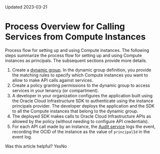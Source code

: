 Updated 2023-03-21
# Process Overview for Calling Services from Compute Instances
Process flow for setting up and using Compute instances.
The following steps summarize the process flow for setting up and using Compute instances as principals. The subsequent sections provide more details.
  1. Create a [dynamic group](https://docs.oracle.com/en-us/iaas/Content/Identity/dynamicgroups/managingdynamicgroups.htm#Managing_Dynamic_Groups). In the dynamic group definition, you provide the matching rules to specify which Compute instances you want to allow to make API calls against services. 
  2. Create a policy granting permissions to the dynamic group to access services in your tenancy (or compartment).
  3. A developer in your organization configures the application built using the Oracle Cloud Infrastructure SDK to authenticate using the instance principals provider. The developer deploys the application and the SDK to all the Compute instances that belong to the dynamic group.
  4. The deployed SDK makes calls to Oracle Cloud Infrastructure APIs as allowed by the policy (without needing to configure API credentials).
  5. For each API call made by an instance, the [Audit service](https://docs.oracle.com/iaas/Content/Audit/Concepts/auditoverview.htm) logs the event, recording the OCID of the instance as the value of `principalId` in the event log.


Was this article helpful?
YesNo


